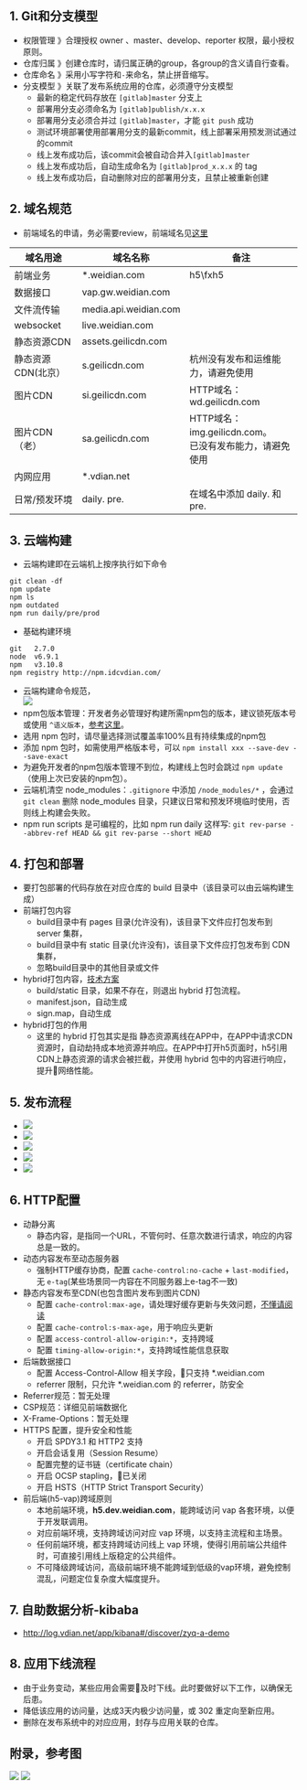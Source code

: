 ## 1. Git和分支模型

- 权限管理 》合理授权 owner 、master、develop、reporter 权限，最小授权原则。
- 仓库归属 》创建仓库时，请归属正确的group，各group的含义请自行查看。
- 仓库命名 》采用小写字符和`-`来命名，禁止拼音缩写。
- 分支模型 》关联了发布系统应用的仓库，必须遵守分支模型
  - 最新的稳定代码存放在 `[gitlab]master` 分支上
  - 部署用分支必须命名为 `[gitlab]publish/x.x.x`
  - 部署用分支必须合并过 `[gitlab]master`，才能 `git push` 成功
  - 测试环境部署使用部署用分支的最新commit，线上部署采用预发测试通过的commit
  - 线上发布成功后，该commit会被自动合并入`[gitlab]master`
  - 线上发布成功后，自动生成命名为 `[gitlab]prod_x.x.x` 的 tag
  - 线上发布成功后，自动删除对应的部署用分支，且禁止被重新创建

## 2. 域名规范

- 前端域名的申请，务必需要review，前端域名见[这里](http://zebra.vdian.net/front/index)

| 域名用途        | 域名名称                  | 备注                       |
| ----------- | --------------------- | ---------------------------------------- |
| 前端业务      | *.weidian.com         | h5\fxh5                                  |
| 数据接口      | vap.gw.weidian.com    |                                     |
| 文件流传输     | media.api.weidian.com |                                      |
| websocket   | live.weidian.com      |                                          |
| 静态资源CDN     | assets.geilicdn.com   |                                |
| 静态资源CDN(北京） | s.geilicdn.com        | 杭州没有发布和运维能力，请避免使用    |
| 图片CDN       | si.geilicdn.com       | HTTP域名：wd.geilicdn.com     |
| 图片CDN（老）  | sa.geilicdn.com   | HTTP域名：img.geilicdn.com。<br/>已没有发布能力，请避免使用 |
| 内网应用        | *.vdian.net     |                          |
| 日常/预发环境     | daily.    pre.   | 在域名中添加 daily.  和  pre.  |

## 3. 云端构建

- 云端构建即在云端机上按序执行如下命令

```shell
git clean -df
npm update
npm ls
npm outdated
npm run daily/pre/prod
```

- 基础构建环境

```shell
git   2.7.0
node  v6.9.1
npm   v3.10.8
npm registry http://npm.idcvdian.com/
```

- 云端构建命令规范，<br>![](http://wd.geilicdn.com/4038406a954accd3bb8f2c833c7826ce.png)
- npm包版本管理：开发者务必管理好构建所需npm包的版本，建议锁死版本号或使用 `^语义版本`，[参考这里](https://docs.npmjs.com/files/package.json#dependencies)。
- 选用 npm 包时，请尽量选择测试覆盖率100%且有持续集成的npm包
- 添加 npm 包时，如需使用严格版本号，可以 `npm install xxx --save-dev --save-exact`
- 为避免开发者的npm包版本管理不到位，构建线上包时会跳过 `npm update`（使用上次已安装的npm包）。
- 云端机清空 node_modules：`.gitignore` 中添加 `/node_modules/*` ，会通过 `git clean` 删除 node_modules 目录，只建议日常和预发环境临时使用，否则线上构建会失败。
- npm run scripts 是可编程的，比如 npm run daily 这样写: `git rev-parse --abbrev-ref HEAD && git rev-parse --short HEAD`

## 4. 打包和部署

- 要打包部署的代码存放在对应仓库的 build 目录中（该目录可以由云端构建生成）
- 前端打包内容
  - build目录中有 pages 目录(允许没有)，该目录下文件应打包发布到 server 集群，
  - build目录中有 static 目录(允许没有)，该目录下文件应打包发布到 CDN 集群，
  - 忽略build目录中的其他目录或文件
- hybrid打包内容，[技术方案](http://confluence.vdian.net/pages/viewpage.action?pageId=7345655)
  - build/static 目录，如果不存在，则退出 hybrid 打包流程。
  - manifest.json，自动生成
  - sign.map，自动生成
- hybrid打包的作用
  - 这里的 hybrid 打包其实是指 静态资源离线在APP中，在APP中请求CDN资源时，自动劫持成本地资源并响应。在APP中打开h5页面时，h5引用CDN上静态资源的请求会被拦截，并使用 hybrid 包中的内容进行响应，提升网络性能。

## 5. 发布流程

- ![](http://wd.geilicdn.com/cdae764ef1589c5151721cf0095f235c.png)
- ![](http://wd.geilicdn.com/b92fcf680a4e6898fa753e5726daf648.png)
- ![](https://si.geilicdn.com/hz_img_1019000001594db3589a0a026860_806_1071_unadjust.png)
- ![](https://si.geilicdn.com/7012221a72f34a6a60f8356da8ef7f5e.png)
- ![](https://si.geilicdn.com/hz_img_05b6000001594d9b7fa40a02685e_1071_806_unadjust.png)

## 6. HTTP配置


- 动静分离
  - 静态内容，是指同一个URL，不管何时、任意次数进行请求，响应的内容总是一致的。
- 动态内容发布至动态服务器
    - 强制HTTP缓存协商，配置 `cache-control:no-cache` + `last-modified`，无 `e-tag`(某些场景同一内容在不同服务器上e-tag不一致)
- 静态内容发布至CDN(也包含图片发布到图片CDN)
    - 配置 `cache-control:max-age`，请处理好缓存更新与失效问题，[不懂请阅读](http://div.io/topic/745)
    - 配置 `cache-control:s-max-age`，用于响应头更新
    - 配置 `access-control-allow-origin:*`，支持跨域
    - 配置 `timing-allow-origin:*`，支持跨域性能信息获取
- 后端数据接口
    - 配置 Access-Control-Allow 相关字段，只支持 *.weidian.com
    - referrer 限制，只允许 *.weidian.com 的 referrer，防安全
- Referrer规范：暂无处理
- CSP规范：详细见前端数据化
- X-Frame-Options：暂无处理
- HTTPS 配置，提升安全和性能
  - 开启 SPDY3.1 和 HTTP2 支持
  - 开启会话复用（Session Resume）
  - 配置完整的证书链（certificate chain）
  - 开启 OCSP stapling，已关闭
  - 开启 HSTS（HTTP Strict Transport Security）
- 前后端(h5-vap)跨域原则
  - 本地前端环境，<span style="font-weight:bold">h5.dev.weidian.com</span>，能跨域访问 vap 各套环境，以便于开发联调用。
  - 对应前端环境，支持跨域访问对应 vap 环境，以支持主流程和主场景。
  - 任何前端环境，都支持跨域访问线上 vap 环境，使得引用前端公共组件时，可直接引用线上版稳定的公共组件。
  - 不可降级跨域访问，高级前端环境不能跨域到低级的vap环境，避免控制混乱，问题定位复杂度大幅度提升。

## 7. 自助数据分析-kibaba

- <http://log.vdian.net/app/kibana#/discover/zyq-a-demo>

## 8. 应用下线流程

- 由于业务变动，某些应用会需要及时下线。此时要做好以下工作，以确保无后患。
- 降低该应用的访问量，达成3天内极少访问量，或 302 重定向至新应用。
- 删除在发布系统中的对应应用，封存与应用关联的仓库。

## 附录，参考图

![](http://wd.geilicdn.com/d97dc711e22ec1c5d7cb86292e5acf57.png)
![](http://wd.geilicdn.com/666538a08eb70b5f0c1ee8c30a4fe90e.jpg)